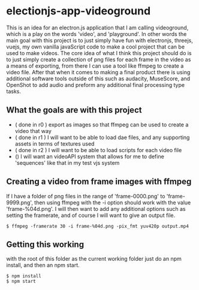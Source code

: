 # electionjs-app-videoground

This is an idea for an electron.js application that I am calling videoground, which is a play on the words 'video', and 'playground'. In other words the main goal with this project is to just simply have fun with electronjs, threejs, vuejs, my own vanilla javaScript code to make a cool project that can be used to make videos. The core idea of what I think this project should do is to just simply create a collection of png files for each frame in the video as a means of exporting, from there I can use a tool like ffmpeg to create a video file. After that when it comes to making a final product there is using additional software tools outside of this such as audacity, MuseScore, and OpenShot to add audio and preform any additional final processing type tasks.


## What the goals are with this project

* ( done in r0 ) export as images so that ffmpeg can be used to create a video that way
* ( done in r1 ) I will want to be able to load dae files, and any supporting assets in terms of textures used
* ( done in r2 ) I will want to be able to load scripts for each video file
* () I will want an videoAPI system that allows for me to define 'sequences' like that in my test vjs system


## Creating a video from frame images with ffmpeg

If I have a folder of png files in the range of 'frame-0000.png' to 'frame-9999.png', then using ffmpeg with the -i option should work with the value 'frame-%04d.png'. I will then want to add any additional options such as setting the framerate, and of course I will want to give an output file.

```
$ ffmpeg -framerate 30 -i frame-%04d.png -pix_fmt yuv420p output.mp4
```

## Getting this working

with the root of this folder as the current working folder just do an npm install, and then an npm start.

```
$ npm install
$ npm start
```

